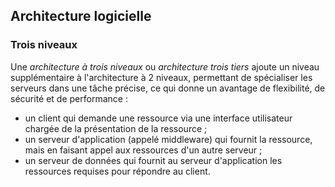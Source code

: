 ## Architecture logicielle

### Trois niveaux

Une *architecture à trois niveaux* ou *architecture trois tiers* ajoute un niveau supplémentaire à
l'architecture à 2 niveaux, permettant de spécialiser les serveurs dans une tâche précise, ce qui
donne un avantage de flexibilité, de sécurité et de performance :

* un client qui demande une ressource via une interface utilisateur chargée de la présentation de la
  ressource ;
* un serveur d'application (appelé middleware) qui fournit la ressource, mais en faisant appel aux
  ressources d'un autre serveur ;
* un serveur de données qui fournit au serveur d'application les ressources requises pour répondre
  au client.
